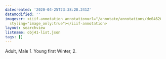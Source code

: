 ```yaml
---
datecreated: '2020-04-25T23:38:28.241Z'
datemodified: ''
imagescr: <iiif-annotation annotationurl="/annotate/annotations/de046204-874d-11ea-b406-5254008afee6.json"
  styling="image_only:true"></iiif-annotation>
layout: searchview
listname: obj41-list.json
tags: []
---
```

Adult, Male 1. Young first Winter, 2.